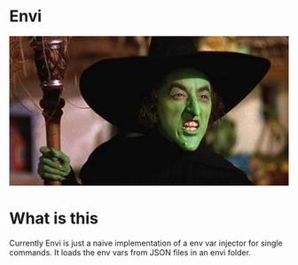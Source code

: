 # Envi

![envi-banner.png](/envi-banner.png)

# What is this

Currently Envi is just a naive implementation of a env var injector for single commands. It loads the env vars from JSON files in an envi folder.
